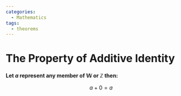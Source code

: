 ```yaml
---
categories:
  - Mathematics
tags:
  - theorems
---
```


# The Property of Additive Identity

**Let $a$ represent any member of $\mathbb{W}$ or $\mathbb{Z}$ then:**

$$ a + 0 = a $$
